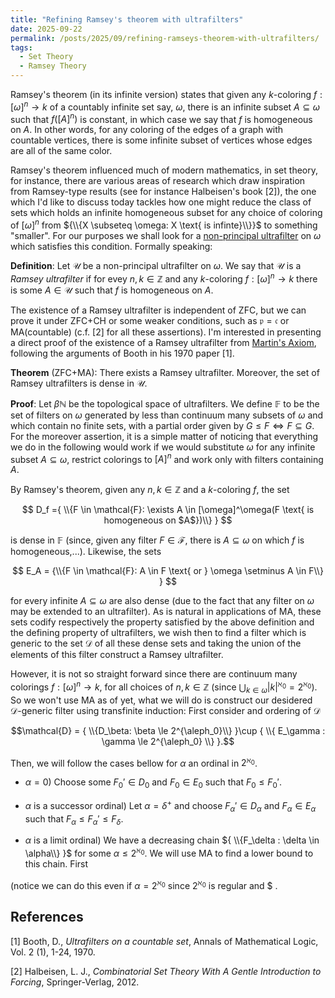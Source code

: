 ```yaml
---
title: "Refining Ramsey's theorem with ultrafilters"
date: 2025-09-22
permalink: /posts/2025/09/refining-ramseys-theorem-with-ultrafilters/
tags:
  - Set Theory
  - Ramsey Theory
---
```


Ramsey's theorem (in its infinite version) states that given any $k$-coloring $f:[\omega]^n \to k$ of a 
countably infinite set say, $\omega$, there is an infinite subset $A \subseteq \omega$ such that $f([A]^n)$ is constant, in which case we say that $f$ is homogeneous on $A$.
In other words, for any coloring of the edges of a graph with countable vertices, there is some infinite subset of vertices whose edges are all of the same color. 

Ramsey's theorem influenced much of modern mathematics, in set theory, for instance, there are various areas of research which draw inspiration from Ramsey-type results
(see for instance Halbeisen's book \[2\]), the one which I'd like to discuss today tackles how one might reduce the class of sets which holds an infinite
homogeneous subset for any choice of coloring of $[\omega]^n$ from ${\\{X \subseteq \omega: X \text{ is infinte}\\}}$ to something "smaller". For our purposes we shall look for
a [non-principal ultrafilter](https://en.wikipedia.org/wiki/Ultrafilter#Ultrafilter_on_the_power_set_of_a_set) on $\omega$ which satisfies this condition. Formally speaking:

**Definition**: Let $\mathcal{U}$ be a non-principal ultrafilter on $\omega$. We say that $\mathcal{U}$ is a _Ramsey ultrafilter_ if for evey $n,k \in \mathbb{Z}$ and any $k$-coloring 
$f:[\omega]^n \to k$ there is some $A \in \mathcal{U}$ such that $f$ is homogeneous on $A$.

The existence of a Ramsey ultrafilter is independent of ZFC, but we can prove it under ZFC+CH or some weaker conditions, such as $\mathfrak{p}=\mathfrak{c}$ or MA(countable) (c.f. \[2\]
for all these assertions). I'm interested in presenting a direct proof of the existence of a Ramsey ultrafilter from [Martin's Axiom](en.wikipedia.org/wiki/Martin's_axiom), following the 
arguments of Booth in his 1970 paper \[1\].

**Theorem** (ZFC+MA): There exists a Ramsey ultrafilter. Moreover, the set of Ramsey ultrafilters is dense in $\mathcal{U}$.

**Proof**: Let $\beta \mathbb{N}$ be the topological space of ultrafilters. We define $\mathbb{F}$ to be the set of filters on $\omega$ generated by less than continuum many subsets of $\omega$ and which contain no finite sets, with a partial order given by $G \le F \iff  F \subseteq G$. For the moreover assertion, it is a simple matter of noticing that everything we do in the following would work if we would substitute $\omega$ for any infinite subset $A \subseteq \omega$, restrict colorings to $[A]^n$ and work only with filters containing $A$.


By Ramsey's theorem, given any $n,k \in \mathbb{Z}$ and a $k$-coloring $f$, the set 

$$ D_f ={ \\{F \in \mathcal{F}: \exists A \in [\omega]^\omega(F \text{ is homogeneous on $A$})\\} } $$

is dense in $\mathbb{F}$ (since, given any filter $F \in \mathcal{F}$, there is $A \subseteq \omega$ on which $f$ is homogeneous,...). Likewise, the sets

$$ E_A = {\\{F \in \mathcal{F}: A \in F \text{ or } \omega \setminus A \in F\\} } $$ 

for every infinite $A \subseteq \omega$ are also dense (due to the fact that any filter on $\omega$ may be extended to an ultrafilter). As is natural in applications of MA, these sets codify respectively the property satisfied by the above definition and the defining property of ultrafilters, we wish then to find a filter which is generic to the set $\mathcal{D}$ of all these dense sets and taking the union of the elements of this filter construct a Ramsey ultrafilter.

However, it is not so straight forward since there are continuum many colorings $f:[\omega]^n \to k$, for all choices of $n,k \in \mathbb{Z}$ (since $\bigcup_{k \in \omega} |k|^{\aleph_0} = 2^{\aleph_0}$). So we won't use MA as of yet, what we will do is construct our desidered $\mathcal{D}$-generic filter using transfinite induction: First consider and ordering of $\mathcal{D}$

$$\mathcal{D} = { \\{D_\beta: \beta \le 2^{\aleph_0}\\} }\cup { \\{ E_\gamma : \gamma \le 2^{\aleph_0} \\} }.$$

Then, we will follow the cases bellow for $\alpha$ an ordinal in $2^{\aleph_0}$.

* $\alpha=0$) Choose some $F_0' \in D_0$ and $F_0 \in E_0$ such that $F_0 \le F_0'$.

* $\alpha$ is a successor ordinal) Let $\alpha = \delta^+$ and choose $F_\alpha' \in D_\alpha$ and $F_\alpha \in E_\alpha$ such that $F_\alpha \le F_\alpha' \le F_\delta$.

* $\alpha$ is a limit ordinal) We have a decreasing chain ${ \\{F_\delta : \delta \in \alpha\\} }$ for some $\alpha \le 2^{\aleph_0}$. We will use MA to find a lower bound to this chain. First





(notice we can do this even if $\alpha = 2^{\aleph_0}$ since $2^{\aleph_0}$ is regular and $ .






## References

\[1\] Booth, D., _Ultrafilters on a countable set_, Annals of Mathematical Logic, Vol. 2 (1), 1-24, 1970.

\[2\] Halbeisen, L. J., _Combinatorial Set Theory With A Gentle Introduction to Forcing_, Springer-Verlag, 2012.
